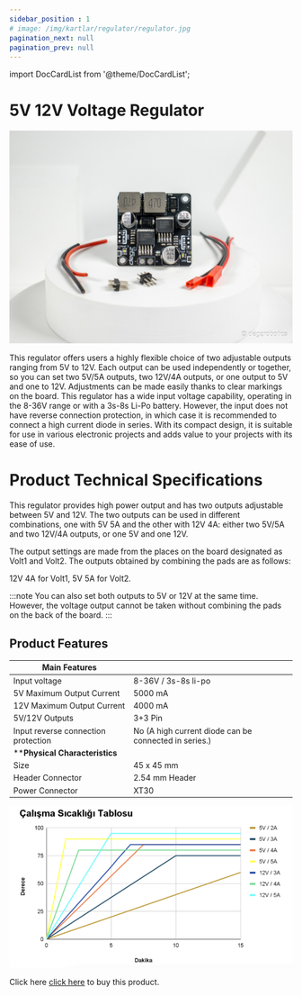 ```yaml
---
sidebar_position : 1
# image: /img/kartlar/regulator/regulator.jpg
pagination_next: null
pagination_prev: null
---
```

import DocCardList from '@theme/DocCardList';

# 5V 12V Voltage Regulator

![5V 12V Regulator](./image/regulator.jpg)

This regulator offers users a highly flexible choice of two adjustable outputs ranging from 5V to 12V. Each output can be used independently or together, so you can set two 5V/5A outputs, two 12V/4A outputs, or one output to 5V and one to 12V. Adjustments can be made easily thanks to clear markings on the board.  This regulator has a wide input voltage capability, operating in the 8-36V range or with a 3s-8s Li-Po battery. However, the input does not have reverse connection protection, in which case it is recommended to connect a high current diode in series. With its compact design, it is suitable for use in various electronic projects and adds value to your projects with its ease of use.


# Product Technical Specifications

This regulator provides high power output and has two outputs adjustable between 5V and 12V. The two outputs can be used in different combinations, one with 5V 5A and the other with 12V 4A: either two 5V/5A and two 12V/4A outputs, or one 5V and one 12V.

The output settings are made from the places on the board designated as Volt1 and Volt2. The outputs obtained by combining the pads are as follows:

12V 4A for Volt1,
5V 5A for Volt2.



:::note
You can also set both outputs to 5V or 12V at the same time. However, the voltage output cannot be taken without combining the pads on the back of the board.
:::
## Product Features 

| Main Features | |
|----------------------------|--------------------------------------------------------------------------------------------------------------------------------------------------------------------------------------------------------------------------------------------|
|Input voltage | 8-36V / 3s-8s li-po
| 5V Maximum Output Current | 5000 mA
|12V Maximum Output Current | 4000 mA
|5V/12V Outputs | 3+3 Pin
|Input reverse connection protection| No (A high current diode can be connected in series.)
|****Physical Characteristics**||
|Size| 45 x 45 mm|
|Header Connector| 2.54 mm Header|
|Power Connector| XT30|

![Working Temperature](./image/WorkingTemp.png)



Click here [click here](https://degzrobotics.com/product/5v-12v-gerilim-regulatoru/) to buy this product.  

<DocCardList />
